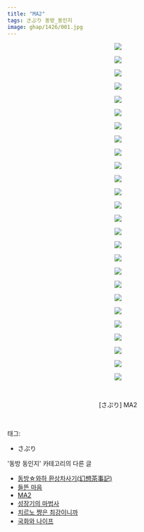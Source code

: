 ```yaml
---
title: "MA2"
tags: さぷり 동방_동인지
image: ghap/1426/001.jpg
---
```

<div class="article">
<p style="text-align: center; clear: none; float: none;"><img src="{{ site.nasurl }}/ghap/1426/001.jpg"/></p>
<p style="text-align: center; clear: none; float: none;"><img src="{{ site.nasurl }}/ghap/1426/002.jpg"/></p>
<p style="text-align: center; clear: none; float: none;"><img src="{{ site.nasurl }}/ghap/1426/003.jpg"/></p>
<p style="text-align: center; clear: none; float: none;"><img src="{{ site.nasurl }}/ghap/1426/004.jpg"/></p>
<p style="text-align: center; clear: none; float: none;"><img src="{{ site.nasurl }}/ghap/1426/005.jpg"/></p>
<p style="text-align: center; clear: none; float: none;"><img src="{{ site.nasurl }}/ghap/1426/006.jpg"/></p>
<p style="text-align: center; clear: none; float: none;"><img src="{{ site.nasurl }}/ghap/1426/007.jpg"/></p>
<p style="text-align: center; clear: none; float: none;"><img src="{{ site.nasurl }}/ghap/1426/008.jpg"/></p>
<p style="text-align: center; clear: none; float: none;"><img src="{{ site.nasurl }}/ghap/1426/009.jpg"/></p>
<p style="text-align: center; clear: none; float: none;"><img src="{{ site.nasurl }}/ghap/1426/010.jpg"/></p>
<p style="text-align: center; clear: none; float: none;"><img src="{{ site.nasurl }}/ghap/1426/011.jpg"/></p>
<p style="text-align: center; clear: none; float: none;"><img src="{{ site.nasurl }}/ghap/1426/012.jpg"/></p>
<p style="text-align: center; clear: none; float: none;"><img src="{{ site.nasurl }}/ghap/1426/013.jpg"/></p>
<p style="text-align: center; clear: none; float: none;"><img src="{{ site.nasurl }}/ghap/1426/014.jpg"/></p>
<p style="text-align: center; clear: none; float: none;"><img src="{{ site.nasurl }}/ghap/1426/015.jpg"/></p>
<p style="text-align: center; clear: none; float: none;"><img src="{{ site.nasurl }}/ghap/1426/016.jpg"/></p>
<p style="text-align: center; clear: none; float: none;"><img src="{{ site.nasurl }}/ghap/1426/017.jpg"/></p>
<p style="text-align: center; clear: none; float: none;"><img src="{{ site.nasurl }}/ghap/1426/018.jpg"/></p>
<p style="text-align: center; clear: none; float: none;"><img src="{{ site.nasurl }}/ghap/1426/019.jpg"/></p>
<p style="text-align: center; clear: none; float: none;"><img src="{{ site.nasurl }}/ghap/1426/020.jpg"/></p>
<p style="text-align: center; clear: none; float: none;"><img src="{{ site.nasurl }}/ghap/1426/021.jpg"/></p>
<p style="text-align: center; clear: none; float: none;"><img src="{{ site.nasurl }}/ghap/1426/022.jpg"/></p>
<p style="text-align: center; clear: none; float: none;"><img src="{{ site.nasurl }}/ghap/1426/023.jpg"/></p>
<p style="text-align: center; clear: none; float: none;"><img src="{{ site.nasurl }}/ghap/1426/024.jpg"/></p>
<p style="text-align: center; clear: none; float: none;"><img src="{{ site.nasurl }}/ghap/1426/025.jpg"/></p>
<p style="text-align: center; clear: none; float: none;"><img src="{{ site.nasurl }}/ghap/1426/026.jpg"/></p>
<p style="text-align: center; clear: none; float: none;"><br/></p>
<p style="text-align: center; clear: none; float: none;">[さぷり] MA2</p>
<p><br/></p>
</div><div class="tagTrail">
<p>태그: </p>
<ul>
<li>さぷり</li>
</ul>
</div><div class="another">
<p>'동방 동인지' 카테고리의 다른 글</p>
<ul>
<li><a href="/2016-08-08-ghap_1428">동방☆와하 환상차사기(幻想茶事記)</a></li>
<li><a href="/2016-08-08-ghap_1427">들뜬 마음</a></li>
<li><a href="/2016-08-08-ghap_1426">MA2</a></li>
<li><a href="/2016-08-08-ghap_1425">성장기의 마법사</a></li>
<li><a href="/2016-08-08-ghap_1424">치르노 쨩은 최강이니까</a></li>
<li><a href="/2016-08-08-ghap_1423">국화와 나이프</a></li>
</ul>
</div><div class="cb_module cb_fluid">
<div class="cb_wrt cb_profile">
</div><!-- commentList close -->
</div>